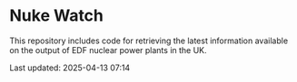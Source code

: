 # Nuke Watch

This repository includes code for retrieving the latest information available on the output of EDF nuclear power plants in the UK.

Last updated: 2025-04-13 07:14